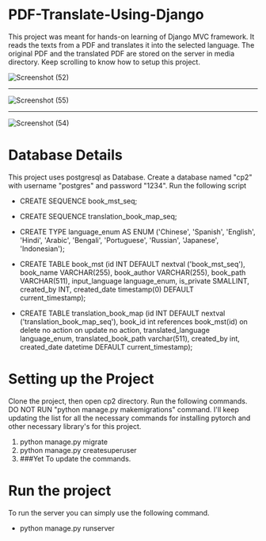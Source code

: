 # PDF-Translate-Using-Django
This project was meant for hands-on learning of Django MVC framework. It reads the texts from a PDF and translates it into the selected language. The original PDF and the translated PDF are stored on the server in media directory. Keep scrolling to know how to setup this project.

![Screenshot (52)](https://user-images.githubusercontent.com/39291426/115433514-4892c500-a225-11eb-9099-2c5723e495ee.png)

---------------------------------------------------------------------------------------------------------------------------------------------------------------------------------

![Screenshot (55)](https://user-images.githubusercontent.com/39291426/115433766-87c11600-a225-11eb-9b63-fc848c2df472.png)

---------------------------------------------------------------------------------------------------------------------------------------------------------------------------------

![Screenshot (54)](https://user-images.githubusercontent.com/39291426/115433789-8db6f700-a225-11eb-8d6a-56328bd295b4.png)



# Database Details
This project uses postgresql as Database. Create a database named "cp2" with username "postgres" and password "1234". Run the following script 

- CREATE SEQUENCE book_mst_seq;

- CREATE SEQUENCE translation_book_map_seq;

- CREATE TYPE language_enum AS ENUM ('Chinese', 'Spanish', 'English', 'Hindi', 'Arabic', 'Bengali', 'Portuguese', 'Russian', 'Japanese', 'Indonesian');

- CREATE TABLE book_mst (id INT DEFAULT nextval ('book_mst_seq'), book_name VARCHAR(255), book_author VARCHAR(255), book_path VARCHAR(511), input_language language_enum, is_private SMALLINT, created_by INT, created_date timestamp(0) DEFAULT current_timestamp);

- CREATE TABLE translation_book_map (id INT DEFAULT nextval ('translation_book_map_seq'), book_id int references book_mst(id) on delete no action on update no action, translated_language language_enum, translated_book_path varchar(511), created_by int, created_date datetime DEFAULT current_timestamp);

# Setting up the Project
Clone the project, then open cp2 directory. Run the following commands. DO NOT RUN "python manage.py makemigrations" command. I'll keep updating the list for all the necessary commands for installing pytorch and other necessary library's for this project.
1. python manage.py migrate
2. python manage.py createsuperuser
3. ###Yet To update the commands.

# Run the project
To run the server you can simply use the following command.
- python manage.py runserver
